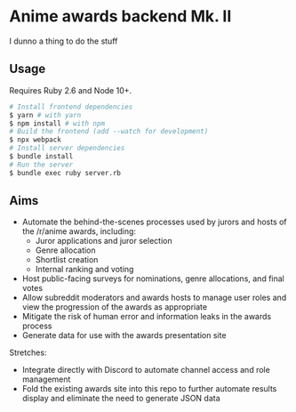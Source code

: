 # Anime awards backend Mk. II

I dunno a thing to do the stuff

## Usage

Requires Ruby 2.6 and Node 10+.

```bash
# Install frontend dependencies
$ yarn # with yarn
$ npm install # with npm
# Build the frontend (add --watch for development)
$ npx webpack
# Install server dependencies
$ bundle install
# Run the server
$ bundle exec ruby server.rb
```

## Aims

- Automate the behind-the-scenes processes used by jurors and hosts of the /r/anime awards, including:
	- Juror applications and juror selection
	- Genre allocation
	- Shortlist creation
	- Internal ranking and voting
- Host public-facing surveys for nominations, genre allocations, and final votes
- Allow subreddit moderators and awards hosts to manage user roles and view the progression of the awards as appropriate
- Mitigate the risk of human error and information leaks in the awards process
- Generate data for use with the awards presentation site

Stretches:

- Integrate directly with Discord to automate channel access and role management
- Fold the existing awards site into this repo to further automate results display and eliminate the need to generate JSON data
